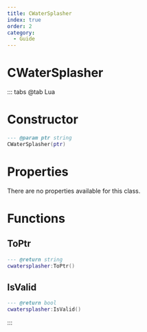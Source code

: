 ```yaml
---
title: CWaterSplasher
index: true
order: 2
category:
  - Guide
---
```


# CWaterSplasher

::: tabs
@tab Lua
# Constructor
```lua
--- @param ptr string
CWaterSplasher(ptr)
```
# Properties
There are no properties available for this class.
# Functions
## ToPtr
```lua
--- @return string
cwatersplasher:ToPtr()
```
## IsValid
```lua
--- @return bool
cwatersplasher:IsValid()
```

:::